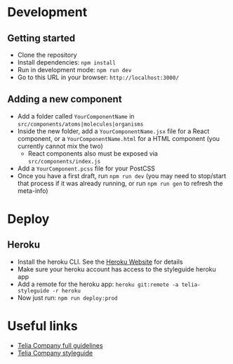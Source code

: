 # Development

## Getting started

- Clone the repository
- Install dependencies: `npm install`
- Run in development mode: `npm run dev`
- Go to this URL in your browser: `http://localhost:3000/`

## Adding a new component

- Add a folder called `YourComponentName` in `src/components/atoms|molecules|organisms`
- Inside the new folder, add a `YourComponentName.jsx` file for a React component, or a `YourComponentName.html` for a HTML component (you currently cannot mix the two)
  - React components also must be exposed via `src/components/index.js`
- Add a `YourComponent.pcss` file for your PostCSS
- Once you have a first draft, run `npm run dev` (you may need to stop/start that process if it was already running, or run `npm run gen` to refresh the meta-info)

# Deploy

## Heroku

- Install the heroku CLI. See the [Heroku Website](https://devcenter.heroku.com/articles/heroku-cli#download-and-install) for details
- Make sure your heroku account has access to the styleguide heroku app
- Add a remote for the heroku app: `heroku git:remote -a telia-styleguide -r heroku`
- Now just run: `npm run deploy:prod`

# Useful links

- [Telia Company full guidelines](http://brandhub.teliacompany.com/)
- [Telia Company styleguide](http://digitalstyle.teliacompany.com/)

